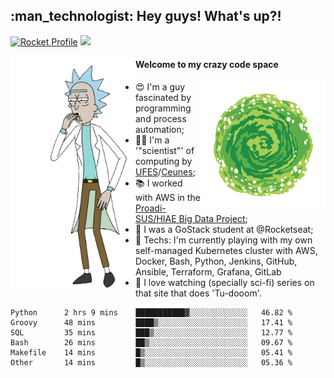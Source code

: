 
<h2> :man_technologist: Hey guys! What's up?!</h2>
                                                                         
[![Rocket Profile](https://img.shields.io/static/v1?label=Rocketseat&message=Profile&colorA=purple&color=black&logo=Rocket&logoColor=white)](https://app.rocketseat.com.br/me/elyabe)
<a href="https://www.linkedin.com/in/elyabe/"><img src="https://img.shields.io/badge/LinkedIn-informational?logo=linkedin"/></a>

<img align='left' src="https://raw.githubusercontent.com/Elyabe/Elyabe/master/images/rick-dancing.gif" width='200'>

                       
#### Welcome to my crazy code space 
<img align='right' src="https://raw.githubusercontent.com/Elyabe/elyabe/master/images/portal-3.gif" width='200'>

- :heart_eyes: I'm a guy fascinated by programming and process automation; 
- :office_worker: I'm a '"scientist"' of computing by [UFES](http://ufes.br)/[Ceunes](http://ceunes.ufes.br);
- :books: I worked with AWS in the [Proadi-SUS/HIAE Big Data Project](https://hospitais.proadi-sus.org.br/projetos/24/big-data);
- :rocket: I was a GoStack student at @Rocketseat;
- :green_heart: Techs: I'm currently playing with my own self-managed Kubernetes cluster with AWS, Docker, Bash, Python, Jenkins, GitHub, Ansible, Terraform, Grafana, GitLab
- :movie_camera: I love watching (specially sci-fi) series on that site that does 'Tu-dooom'.

<!--START_SECTION:waka-->

```text
Python      2 hrs 9 mins    ███████████▓░░░░░░░░░░░░░   46.82 %
Groovy      48 mins         ████▒░░░░░░░░░░░░░░░░░░░░   17.41 %
SQL         35 mins         ███▒░░░░░░░░░░░░░░░░░░░░░   12.77 %
Bash        26 mins         ██▒░░░░░░░░░░░░░░░░░░░░░░   09.67 %
Makefile    14 mins         █▒░░░░░░░░░░░░░░░░░░░░░░░   05.41 %
Other       14 mins         █▒░░░░░░░░░░░░░░░░░░░░░░░   05.36 %
```

<!--END_SECTION:waka-->
